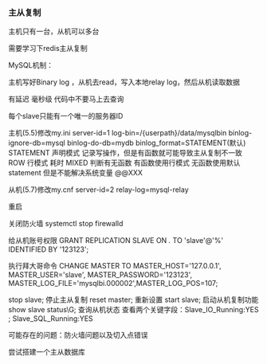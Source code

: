 ### 主从复制

主机只有一台，从机可以多台

需要学习下redis主从复制

MySQL机制：

主机写好Binary log ，从机去read，写入本地relay log，然后从机读取数据

有延迟 毫秒级 代码中不要马上去查询



每个slave只能有一个唯一的服务器ID

主机(5.5)修改my.ini
server-id=1
log-bin=/{userpath}/data/mysqlbin
binlog-ignore-db=mysql
binlog-do-db=mydb
binlog_format=STATEMENT(默认)
STATEMENT 声明模式 记录写操作，但是有函数就可能导致主从复制不一致
ROW 行模式  耗时
MIXED 判断有无函数 有函数使用行模式 无函数使用默认statement  但是不能解决系统变量 @@XXX

从机(5.7)修改my.cnf
server-id=2
relay-log=mysql-relay

重启

关闭防火墙 systemctl stop firewalld

给从机账号权限
GRANT REPLICATION SLAVE ON *.* TO 'slave'@'%' IDENTIFIED BY '123123';

执行拜大哥命令
CHANGE MASTER TO MASTER_HOST='127.0.0.1',
MASTER_USER='slave',
MASTER_PASSWORD='123123',
MASTER_LOG_FILE='mysqlbi.000002',MASTER_LOG_POS=107;

stop slave; 停止主从复制
reset master; 重新设置
start slave; 启动从机复制功能
show slave status\G; 查询从机状态
查看两个关键字段：Slave_IO_Running:YES ; Slave_SQL_Running:YES

可能存在的问题：防火墙问题以及切入点错误

尝试搭建一个主从数据库